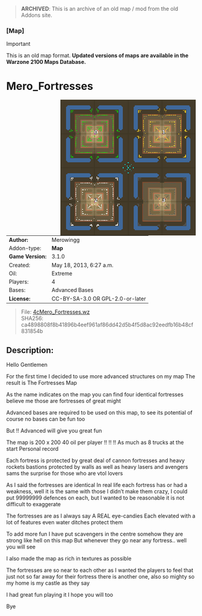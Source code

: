 > **ARCHIVED**: This is an archive of an old map / mod from the old Addons site.

### [Map]

> [!IMPORTANT]
> This is an old map format. **Updated versions of maps are available in the Warzone 2100 Maps Database.**

# Mero_Fortresses

<img src="./preview.jpg" align="right" />

| | |
| - | - |
| __Author:__ | Merowingg |
| Addon-type: | __Map__ |
| __Game Version:__ | 3.1.0 |
| Created: | May 18, 2013, 6:27 a.m. |
| Oil: | Extreme |
| Players: | 4 |
| Bases: | Advanced Bases |
| __License:__ | CC-BY-SA-3.0 OR GPL-2.0-or-later |

> File: [4cMero_Fortresses.wz](https://github.com/Warzone2100/old-addons-site/raw/main/assets/196/4cMero_Fortresses.wz)  
> SHA256: ca4898808f8b41896b4eef961af86dd42d5b4f5d8ac92eedfb16b48cf831854b

## Description:

Hello Gentlemen  

For the first time I decided to use more advanced structures on my map  The result is The Fortresses Map  

As the name indicates on the map you can find four identical fortresses  believe me those are fortresses of great might  

Advanced bases are required to be used on this map, to see its potential  of course no bases can be fun too  

But !! Advanced will give you great fun  

The map is 200 x 200  40 oil per player !! !! !! As much as 8 trucks at the start  Personal record  

Each fortress is protected by great deal of cannon fortresses and heavy rockets bastions protected by walls as well as heavy lasers and avengers sams  the surprise for those who are vtol lovers  

As I said the fortresses are identical  In real life each fortress has or had a weakness, well it is the same with those  I didn’t make them crazy, I could put 99999999 defences on each, but I wanted to be reasonable  it is not difficult to exaggerate  

The fortresses are as I always say A REAL eye-candies  Each elevated with a lot of features  even water ditches protect them  

To add more fun I have put scavengers in the centre  somehow they are strong like hell on this map  But whenever they go near any fortress.. well you will see  

I also made the map as rich in textures as possible  

The fortresses are so near to each other as I wanted the players to feel that just not so far away for their fortress there is another one, also so mighty  so my home is my castle as they say  

I had great fun playing it  I hope you will too  

Bye  



